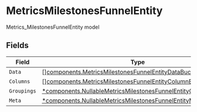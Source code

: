 # MetricsMilestonesFunnelEntity

Metrics_MilestonesFunnelEntity model


## Fields

| Field                                                                                                                                               | Type                                                                                                                                                | Required                                                                                                                                            | Description                                                                                                                                         |
| --------------------------------------------------------------------------------------------------------------------------------------------------- | --------------------------------------------------------------------------------------------------------------------------------------------------- | --------------------------------------------------------------------------------------------------------------------------------------------------- | --------------------------------------------------------------------------------------------------------------------------------------------------- |
| `Data`                                                                                                                                              | [][components.MetricsMilestonesFunnelEntityDataBucketEntity](../../models/components/metricsmilestonesfunnelentitydatabucketentity.md)              | :heavy_minus_sign:                                                                                                                                  | N/A                                                                                                                                                 |
| `Columns`                                                                                                                                           | [][components.MetricsMilestonesFunnelEntityColumnEntity](../../models/components/metricsmilestonesfunnelentitycolumnentity.md)                      | :heavy_minus_sign:                                                                                                                                  | N/A                                                                                                                                                 |
| `Groupings`                                                                                                                                         | [*components.NullableMetricsMilestonesFunnelEntityGroupingsEntity](../../models/components/nullablemetricsmilestonesfunnelentitygroupingsentity.md) | :heavy_minus_sign:                                                                                                                                  | N/A                                                                                                                                                 |
| `Meta`                                                                                                                                              | [*components.NullableMetricsMilestonesFunnelEntityMetaEntity](../../models/components/nullablemetricsmilestonesfunnelentitymetaentity.md)           | :heavy_minus_sign:                                                                                                                                  | N/A                                                                                                                                                 |